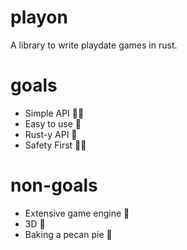 # playon
A library to write playdate games in rust.

# goals
- Simple API 👨‍💻
- Easy to use 👾
- Rust-y API 🦀
- Safety First 👷‍♂️

# non-goals
- Extensive game engine 👾
- 3D 🧊
- Baking a pecan pie 🥧
